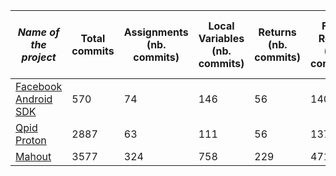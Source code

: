 | *Name of the project*                                                    | Total commits | Assignments (nb. commits) | Local Variables (nb. commits) | Returns (nb. commits) | Field Reads (nb. commits) | Error while using Diff (files) |   |
|--------------------------------------------------------------------------|---------------|---------------------------|-------------------------------|-----------------------|---------------------------|--------------------------------|---|
| [Facebook Android SDK](https://github.com/facebook/facebook-android-sdk) | 570           | 74                        | 146                           | 56                    | 140                       | 234                            |   |
| [Qpid Proton](https://github.com/apache/qpid-proton)                     | 2887          | 63                        | 111                           | 56                    | 137                       | 18                             |   |
| [Mahout](https://github.com/apache/mahout)                               | 3577          | 324                       | 758                           | 229                   | 471                       | 877                            |   |